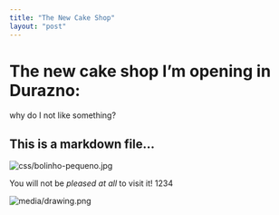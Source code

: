 ```yaml
---
title: "The New Cake Shop"
layout: "post"
---
```

# The new cake shop I’m opening in Durazno:

why do I not  like something?

## This is a markdown file…

![](/css/bolinho-pequeno.jpg "css/bolinho-pequeno.jpg")

You will not be *pleased at all* to visit it! 1234

![](/media/drawing.png "media/drawing.png")